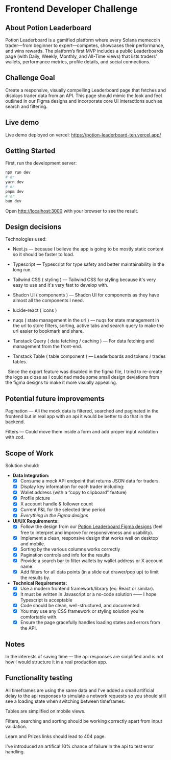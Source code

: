 # Frontend Developer Challenge

## About Potion Leaderboard

Potion Leaderboard is a gamified platform where every Solana memecoin trader—from beginner to expert—competes, showcases their performance, and wins rewards. The platform’s first MVP includes a public Leaderboards page (with Daily, Weekly, Monthly, and All-Time views) that lists traders’ wallets, performance metrics, profile details, and social connections.

## Challenge Goal

Create a responsive, visually compelling Leaderboard page that fetches and displays trader data from an API. This page should mimic the look and feel outlined in our Figma designs and incorporate core UI interactions such as search and filtering.

## Live demo

Live demo deployed on vercel: <https://potion-leaderboard-ten.vercel.app/>

## Getting Started

First, run the development server:

```bash
npm run dev
# or
yarn dev
# or
pnpm dev
# or
bun dev
```

Open [http://localhost:3000](http://localhost:3000) with your browser to see the result.

## Design decisions

Technologies used:

- Next.js — because I believe the app is going to be mostly static content so it should be faster to load.

- Typescript — Typescript for type safety and better maintainability in the long run.

- Tailwind CSS ( styling ) — Tailwind CSS for styling because it's very easy to use and it's very fast to develop with.

- Shadcn UI ( components ) — Shadcn UI for components as they have almost all the components I need.

- lucide-react ( icons )

- nuqs ( state management in the url ) — nuqs for state management in the url to store filters, sorting, active tabs and search query to make the url easier to bookmark and share.

- Tanstack Query ( data fetching / caching ) — For data fetching and management from the front-end.

- Tanstack Table ( table component ) — Leaderboards and tokens / trades tables.

&nbsp;
Since the export feature was disabled in the figma file, I tried to re-create the logo as close as I could nad made some small design deviations from the figma designs to make it more visually appealing.

## Potential future improvements

Pagination — All the mock data is filtered, searched and paginated in the frontend but in real app with an api it would be better to do that in the backend.

Filters — Could move them inside a form and add proper input validation with zod.

## Scope of Work

Solution should:

- **Data Integration:**
  - [x] Consume a mock API endpoint that returns JSON data for traders.
  - [x] Display key information for each trader including:
  - [x] Wallet address (with a “copy to clipboard” feature)
  - [x] Profile picture
  - [x] X account handle & follower count
  - [x] Current P&L for the selected time period
  - [x] *Everything in the Figma designs*
- **UI/UX Requirements:**
  - [x] Follow the design from our [Potion Leaderboard Figma designs](https://www.figma.com/design/4UbpftRYpuL5SczCjk9eOW/Potion-Leaderboard?node-id=0-1&t=BewzRrTb97BcxXsf-1) (feel free to interpret and improve for responsiveness and usability).
  - [x] Implement a clean, responsive design that works well on desktop and mobile.
  - [x] Sorting by the various columns works correctly
  - [x] Pagination controls and info for the results
  - [x] Provide a search bar to filter wallets by wallet address or X account name.
  - [x] Add filters for all data points (in a slide out drawer/pop up) to limit the results by.
- **Technical Requirements:**
  - [x] Use a modern frontend framework/library (ex: React or similar).
  - [x] It must be written in Javascript or a no-code solution —— I hope Typescript is acceptable
  - [x] Code should be clean, well-structured, and documented.
  - [x] You may use any CSS framework or styling solution you’re comfortable with.
  - [x] Ensure the page gracefully handles loading states and errors from the API.

## Notes

In the interests of saving time — the api responses are simplified and is not how I would structure it in a real production app.

## Functionality testing

All timeframes are using the same data and I've added a small artificial delay to the api responses to simulate a network requests so you should still see a loading state when switching between timeframes.

Tables are simplified on mobile views.

Filters, searching and sorting should be working correctly apart from input validation.

Learn and Prizes links should lead to 404 page.

I've introduced an artifical 10% chance of failure in the api to test error handling.
